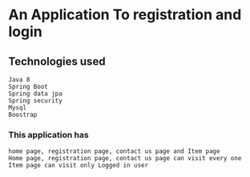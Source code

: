 # An Application To registration and login
## Technologies used
    Java 8
    Spring Boot
    Spring data jpa
    Spring security
    Mysql
    Boostrap
    
### This application has 
    home page, registration page, contact us page and Item page
    Home page, registration page, contact us page can visit every one
    Item page can visit only Logged in user


    